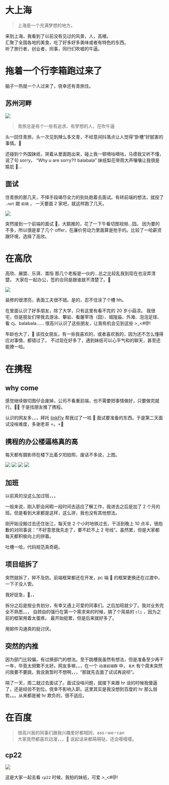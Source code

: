 # 大上海

> 上海是一个充满梦想的地方。

来到上海，我看到了以前没有见过的风景，人，高楼。 <br>
汇聚了全国各地的美食，吃了好多好多美味或者有特色的东西。<br>
听了旅行者，创业者，同事，同行们吹嘘的牛逼。

# 拖着一个行李箱跑过来了

脑子一热就一个人过来了，侥幸还有青旅住。

## 苏州河畔

<img src="./assets/szhp.jpg" style="max-width:600px;">

> 青旅总是有个一些有追求、有梦想的人，在吹牛逼

头一回住青旅，头一次见到辣么多文青，不经意间抖落点让人觉得“卧槽”好腻害的事情。

还碰到个外国妹纸，哭着从里面跑出来，碰上我一顿嘀咕嘀咕，马德我又听不懂，说了句 sorry。 “Why u are sorry?!! balabala” 妹纸梨花带雨大声嚷嚷让我很是尴尬 ...

## 面试

住青旅的那几天，不择手段竭尽全力的到处跑着去面试。有转前端的想法，就投了 `.net` 跟 `前端` ， 一天要面 2 家吧，就这样跑了几天。

<img src="./assets/gxms.jpg" style="max-width:600px;">

突然接到一个前端的面试 ，大鹅推的，花了一下午看切图视频...囧。 因为要的不多，所以很是拿了几个 offer，在廉价劳动力里面算是抢手的。比较了一哈薪资跟环境，选择了高欣。

# 在高欣

高欣、展盟、乐湃、嵩恒 那几个老板是一伙的...总之比较乱我到现在也没弄清楚。 大家在一起办公，签的合同是跟谁就不清楚了。

<img src="./assets/gx.jpg" style="max-width:600px;">

装修的很漂亮，表面工夫很不错。是的，忍不住涂了个槽 hh。

在里面认识了好多朋友，除了大学，只有这里有看不完的 20 岁小菇凉。 我很宅，但是朋友们带我去游泳、攀岩、看屠宰场（囧）、城隍庙、外滩、泡泡足球、看 cj、balabala...... 很高兴认识了这些朋友，让我有机会见到这些 >\_<#@! <br>

年龄也大了， 该找女朋友。有一些我喜欢的，或者喜欢我的，因为还不怎么懂得应对事情，都错过了。 不过现在好多了，遇到妹纸可以心平气和的聊天，甚至还能撩一哈。

# 在携程

## why come

感觉继续做切图仔会废掉，公司不看重前端，也不需要把事情做好，只要做完就行。 于是找朋友推了携程。

认识的网友多，，，拜托 [linkFly](https://tasaid.com/) 帮我过了一哈  面试要准备的东西。于是第二天面试没啥难度，多谢老哥 =。=

## 携程的办公楼逼格真的高

每天都有摄影师在楼下比着夕阳拍照，废话不多说，上图。

<img src="./assets/xc1.jpg" style="max-width:600px;">

<img src="./assets/xc2.jpg" style="max-width:600px;">

<img src="./assets/xc3.jpg" style="max-width:600px;">

<img src="./assets/xc4.jpg" style="max-width:600px;">

## 加班

以前真的没这么加过班，，，

一般来说，刚入职会闲暇一段时间去适应了解工作，我进去之后是加了 2 个月的班。但是看到大家都是这样，这么拼，我也没有其他想法。

刚开始没搬过去还住张江，每天坐 2 个小时地铁过去，干活到晚上 10 点半，很抱歉的对同事说：“不好意思我先走了，要不赶不上 2 号线”。虽然累，但是大家都每天都积极向上的拼着。

吐槽一哈，代码规范真奇葩。

## 项目组拆了

突然就拆了，猝不及防。前端框架都还在开发，pc 端  的框架更换还在过渡中，一下子没人管。

我好捉急，，，

拆分之后是按业务划分，有幸又遇上可爱的同事们。之后加班就少了。我对业务完全不熟悉，，， 自顾自的强行在第一个需求来的时候，搞了个简易的 `cli` ，因为之前的框架用着太蛋疼。 最开始挺累，但是后来就好多了。

用邮件沟通真的挺讨厌。

## 突然的内推

因为部门比较偏，有过换部门的想法。至于跳槽我虽然有想法，但是准备至少再干一年，毕竟太频繁不太好。网友多嘛，，，在一个 `动漫前端群` 中， `B大` 有个周末突然问我要不要跳，我说我暂时不想啊，，，“那就先去面了试试再说呗”。

隔了一天，周二就过去面试了。面试没啥问题，就接下来跟 hr 谈的时候我傻逼了，还是经验不到位。侥幸不影响入职。这里其实是我没想到百度的 hr 那么弱势。。。从来都是被 hr 欺负的，很不适应。

# 在百度

> 很高兴我的同事们跟我兴趣爱好都相同，ass♂we♂can <br>
> 大家竟然都喜欢动漫，，， 说起话来都萌萌哒，还会嘤嘤嘤。

## cp22

<img src="./assets/cp22.jpg" style="max-width:300px;">

这是大家一起去看 `cp22` 时候，我拍的妹纸，可爱 >\_<#@!
